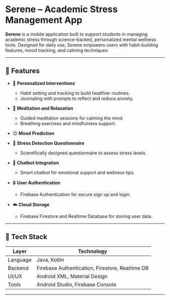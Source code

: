 # Serene – Academic Stress Management App

**Serene** is a mobile application built to support students in managing academic stress through science-backed, personalized mental wellness tools. Designed for daily use, Serene empowers users with habit-building features, mood tracking, and calming techniques.

---

## 🌟 Features

- 🎯 **Personalized Interventions**
  - Habit setting and tracking to build healthier routines.
  - Journaling with prompts to reflect and reduce anxiety.

- 🧘 **Meditation and Relaxation**
  - Guided meditation sessions for calming the mind.
  - Breathing exercises and mindfulness support.

- 😊 **Mood Prediction**
  

- 🧠 **Stress Detection Questionnaire**
  - Scientifically designed questionnaire to assess stress levels.

- 💬 **Chatbot Integration**
  - Smart chatbot for emotional support and wellness tips.

- 🔒 **User Authentication**
  - Firebase Authentication for secure sign up and login.

- ☁️ **Cloud Storage**
  - Firebase Firestore and Realtime Database for storing user data.

---

## 📱 Tech Stack

| Layer        | Technology                  |
|--------------|------------------------------|
| Language     | Java, Kotlin                 |
| Backend      | Firebase Authentication, Firestore, Realtime DB |
| UI/UX        | Android XML, Material Design |
| Tools        | Android Studio, Firebase Console |

---
